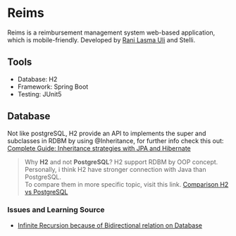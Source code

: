 # Reims
Reims is a reimbursement management system web-based application, which is mobile-friendly. Developed by [Rani Lasma Uli][raniGithub] and Stelli.
## Tools
  - Database: H2
  - Framework: Spring Boot
  - Testing: JUnit5


## Database
Not like postgreSQL, H2 provide an API to implements the super and subclasses in RDBM by
using @Inheritance, for further info check this out: [Complete Guide: Inheritance strategies with JPA and Hibernate][1]

> Why **H2** and not **PostgreSQL**?
H2 support RDBM by OOP concept.<nr> Personally, i think H2 have stronger connection with Java than PostgreSQL.<br>
To compare them in more specific topic, visit this link. [Comparison H2 vs PostgreSQL][2]

### Issues and Learning Source
- [Infinite Recursion because of Bidirectional relation on Database][3]

[raniGithub]: https://github.com/ranisianipar

[1]: https://thoughts-on-java.org/complete-guide-inheritance-strategies-jpa-hibernate/
[2]: https://db-engines.com/en/system/H2%3BPostgreSQL
[3]: https://www.baeldung.com/jackson-bidirectional-relationships-and-infinite-recursion
